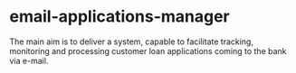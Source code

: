 # email-applications-manager
The main aim is to deliver a system, capable to facilitate tracking, monitoring and processing customer loan applications coming to the bank via e-mail.

